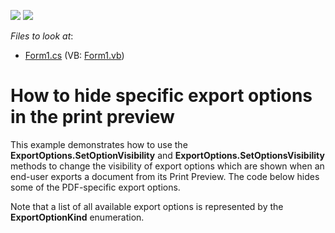 <!-- default badges list -->
[![](https://img.shields.io/badge/Open_in_DevExpress_Support_Center-FF7200?style=flat-square&logo=DevExpress&logoColor=white)](https://supportcenter.devexpress.com/ticket/details/E5)
[![](https://img.shields.io/badge/📖_How_to_use_DevExpress_Examples-e9f6fc?style=flat-square)](https://docs.devexpress.com/GeneralInformation/403183)
<!-- default badges end -->
<!-- default file list -->
*Files to look at*:

* [Form1.cs](./CS/Form1.cs) (VB: [Form1.vb](./VB/Form1.vb))
<!-- default file list end -->
# How to hide specific export options in the print preview 


<p>This example demonstrates how to use the <strong>ExportOptions.SetOptionVisibility</strong> and <strong>ExportOptions.SetOptionsVisibility</strong> methods to change the visibility of export options which are shown when an end-user exports a document from its Print Preview. The code below hides some of the PDF-specific export options.</p><p>Note that a list of all available export options is represented by the <strong>ExportOptionKind</strong> enumeration.</p>

<br/>



